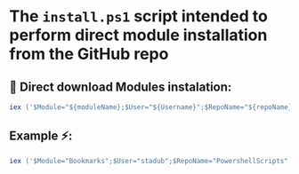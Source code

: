 
# The `install.ps1` script intended to perform direct module installation from the GitHub repo  

## 🔨 Direct download Modules instalation:

```powershell
iex ('$Module="${moduleName};$User="${Username}";$RepoName="${repoName}";'+(new-object net.webclient).DownloadString('https://raw.githubusercontent.com/PsModuleInstall/PSModuleInstallScript/master/install.ps1'))
```

## Example ⚡:
```powershell
iex ('$Module="Bookmarks";$User="stadub";$RepoName="PowershellScripts"'+(new-object net.webclient).DownloadString('https://raw.githubusercontent.com/PsModuleInstall/PSModuleInstallScript/master/install.ps1'))
```
